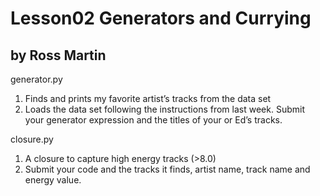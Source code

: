 Lesson02 Generators and Currying 
=======================
by Ross Martin
--------------

generator.py

1. Finds and prints my favorite artist’s tracks from the data set
2. Loads the data set following the instructions from last week. Submit your generator expression and the titles of your or Ed’s tracks.

closure.py

1. A closure to capture high energy tracks (>8.0)
2. Submit your code and the tracks it finds, artist name, track name and energy value.
